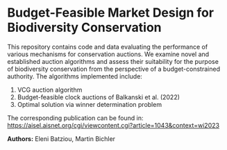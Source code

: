 # Budget-Feasible Market Design for Biodiversity Conservation

This repository contains code and data evaluating the performance of various mechanisms for conservation auctions. We examine novel and established auction algorithms and assess their suitability for the purpose of biodiversity conservation from the perspective of a budget-constrained authority. The algorithms implemented include: 
1. VCG auction algorithm
2. Budget-feasible clock auctions of Balkanski et al. (2022)
3. Optimal solution via winner determination problem



The corresponding publication can be found in: https://aisel.aisnet.org/cgi/viewcontent.cgi?article=1043&context=wi2023

**Authors:** Eleni Batziou, Martin Bichler
